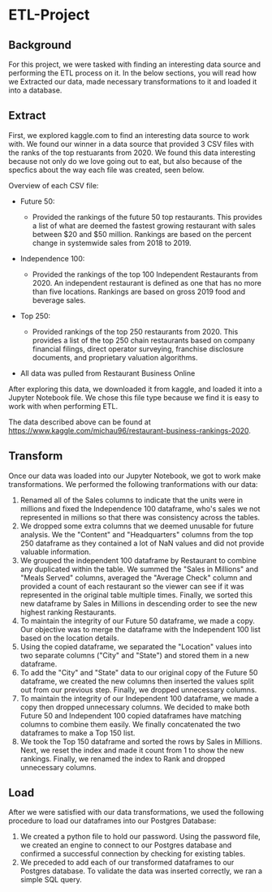 # ETL-Project

## Background
For this project, we were tasked with finding an interesting data source and performing the ETL process on it. In the below sections, you will read how we Extracted our data, made necessary transformations to it and loaded it into a database. 

## Extract
First, we explored kaggle.com to find an interesting data source to work with. We found our winner in a data source that provided 3 CSV files with the ranks of the top restuarants from 2020. We found this data interesting because not only do we love going out to eat, but also because of the specfics about the way each file was created, seen below.

Overview of each CSV file:
* Future 50:
    * Provided the rankings of the future 50 top restaurants. This provides a list of what are deemed the fastest growing restaurant with sales between $20 and $50 million. Rankings are based on the percent change in systemwide sales from 2018 to 2019.
* Independence 100:
    * Provided the rankings of the top 100 Independent Restaurants from 2020. An independent restaurant is defined as one that has no more than five locations. Rankings are based on gross 2019 food and beverage sales.
* Top 250:
    * Provided rankings of the top 250 restaurants from 2020. This provides a list of the top 250 chain restaurants based on company financial filings, direct operator surveying, franchise disclosure documents, and proprietary valuation algorithms.

* All data was pulled from Restaurant Business Online

After exploring this data, we downloaded it from kaggle, and loaded it into a Jupyter Notebook file. We chose this file type because we find it is easy to work with when performing ETL. 

The data described above can be found at https://www.kaggle.com/michau96/restaurant-business-rankings-2020.

## Transform
Once our data was loaded into our Jupyter Notebook, we got to work make transformations. We performed the following tranformations with our data:
1. Renamed all of the Sales columns to indicate that the units were in millions and fixed the Independence 100 dataframe, who's sales we not represented in millions so that there was consistency across the tables.
2. We dropped some extra columns that we deemed unusable for future analysis. We the "Content" and "Headquarters" columns from the top 250 dataframe as they contained a lot of NaN values and did not provide valuable information.
3. We grouped the independent 100 dataframe by Restaurant to combine any duplicated within the table. We summed the "Sales in Millions" and "Meals Served" columns, averaged the "Average Check" column and provided a count of each restaurant so the viewer can see if it was represented in the original table multiple times. Finally, we sorted this new dataframe by Sales in Millions in descending order to see the new highest ranking Restaurants.
4. To maintain the integrity of our Future 50 dataframe, we made a copy. Our objective was to merge the dataframe with the Independent 100 list based on the location details. 
5. Using the copied dataframe, we separated the "Location" values into two separate columns ("City" and "State") and stored them in a new dataframe. 
6. To add the "City" and "State" data to our original copy of the Future 50 dataframe, we created the new columns then inserted the values split out from our previous step. Finally, we dropped unnecessary columns.
7. To maintain the integrity of our Independent 100 dataframe, we made a copy then dropped unnecessary columns. We decided to make both Future 50 and Independent 100 copied dataframes have matching columns to combine them easily. We finally concatenated the two dataframes to make a Top 150 list. 
8. We took the Top 150 dataframe and sorted the rows by Sales in Millions. Next, we reset the index and made it count from 1 to show the new rankings. Finally, we renamed the index to Rank and dropped unnecessary columns.


## Load
After we were satisfied with our data transformations, we used the following procedure to load our dataframes into our Postgres Database:
1. We created a python file to hold our password. Using the password file, we created an engine to connect to our Postgres database and confirmed a successful connection by checking for existing tables.
2. We preceded to add each of our transformed dataframes to our Postgres database. To validate the data was inserted correctly, we ran a simple SQL query. 






